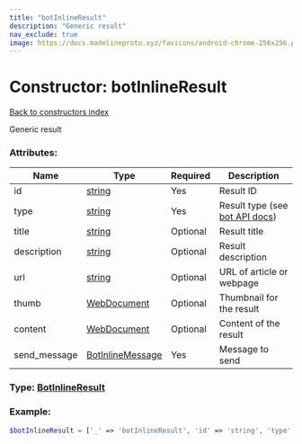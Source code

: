 ```yaml
---
title: "botInlineResult"
description: "Generic result"
nav_exclude: true
image: https://docs.madelineproto.xyz/favicons/android-chrome-256x256.png
---
```

# Constructor: botInlineResult  
[Back to constructors index](/API_docs/constructors/index.md)



Generic result

### Attributes:

| Name     |    Type       | Required | Description |
|----------|---------------|----------|-------------|
|id|[string](/API_docs/types/string.md) | Yes|Result ID|
|type|[string](/API_docs/types/string.md) | Yes|Result type (see [bot API docs](https://core.telegram.org/bots/api#inlinequeryresult))|
|title|[string](/API_docs/types/string.md) | Optional|Result title|
|description|[string](/API_docs/types/string.md) | Optional|Result description|
|url|[string](/API_docs/types/string.md) | Optional|URL of article or webpage|
|thumb|[WebDocument](/API_docs/types/WebDocument.md) | Optional|Thumbnail for the result|
|content|[WebDocument](/API_docs/types/WebDocument.md) | Optional|Content of the result|
|send\_message|[BotInlineMessage](/API_docs/types/BotInlineMessage.md) | Yes|Message to send|



### Type: [BotInlineResult](/API_docs/types/BotInlineResult.md)


### Example:

```php
$botInlineResult = ['_' => 'botInlineResult', 'id' => 'string', 'type' => 'string', 'title' => 'string', 'description' => 'string', 'url' => 'string', 'thumb' => WebDocument, 'content' => WebDocument, 'send_message' => BotInlineMessage];
```  
